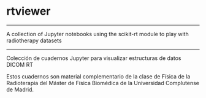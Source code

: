# rtviewer
-------

A collection of Jupyter notebooks using the scikit-rt module to play with radiotherapy datasets

-------

Colección de cuadernos Jupyter para visualizar estructuras de datos DICOM RT

Estos cuadernos son material complementario de la clase de Física de la Radioterapia del Máster de Física Biomédica de la Universidad Complutense de Madrid.

